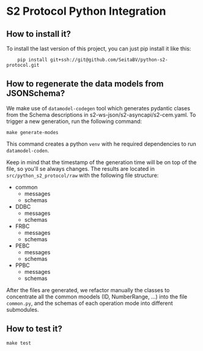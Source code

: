 # S2 Protocol Python Integration



## How to install it?

To install the last version of this project, you can just pip install it like this:


```
    pip install git+ssh://git@github.com/SeitaBV/python-s2-protocol.git
```

## How to regenerate the data models from JSONSchema?

We make use of `datamodel-codegen` tool which generates pydantic clases from the Schema descriptions in s2-ws-json/s2-asyncapi/s2-cem.yaml. To trigger a new generation, run the following command:

```
make generate-modes
```

This command creates a python `venv` with he required dependencies to run `datamodel-coden`.

Keep in mind that the timestamp of the generation time will be on top of the file, so you'll se always changes. The results are located in `src/python_s2_protocol/raw` with the following file structure:

* common
  * messages
  * schemas
* DDBC
  * messages
  * schemas
* FRBC
  * messages
  * schemas
* PEBC
  * messages
  * schemas
* PPBC
  * messages
  * schemas

After the files are generated, we refactor manually the classes to concentrate all the common moodels (ID, NumberRange, ...) into the file `common.py`, and the schemas of each operation mode into different submodules.


## How to test it?

```
make test
```